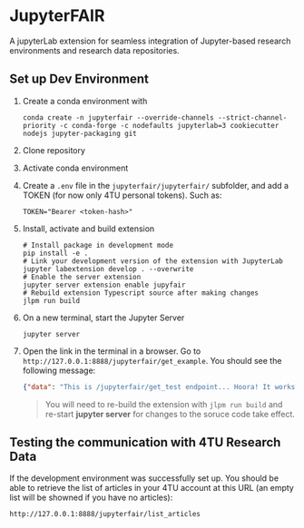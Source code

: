# JupyterFAIR
 A jupyterLab extension for seamless integration of Jupyter-based research environments and research data repositories.

## Set up Dev Environment

1. Create a conda environment with
    ```shell
    conda create -n jupyterfair --override-channels --strict-channel-priority -c conda-forge -c nodefaults jupyterlab=3 cookiecutter nodejs jupyter-packaging git
    ```
2. Clone repository
3. Activate conda environment
4. Create a `.env` file in  the `jupyterfair/jupyterfair/` subfolder, and add a TOKEN (for now only 4TU personal tokens). Such as:
   ```
   TOKEN="Bearer <token-hash>"
   ```
5. Install, activate and build extension
    ```shell
    # Install package in development mode
    pip install -e .
    # Link your development version of the extension with JupyterLab
    jupyter labextension develop . --overwrite
    # Enable the server extension
    jupyter server extension enable jupyfair
    # Rebuild extension Typescript source after making changes
    jlpm run build
    ```
6. On a new terminal, start the Jupyter Server
   ```shell
   jupyter server
   ```
7. Open the link in the terminal in a browser. Go to `http://127.0.0.1:8888/jupyterfair/get_example`. You should see the following message:
   ```json
   {"data": "This is /jupyterfair/get_test endpoint... Hoora! It works!!!"}
   ```

    > You will need to re-build the extension with `jlpm run build` and re-start **jupyter server** for changes to the soruce code take effect.

## Testing the communication with 4TU Research Data

If the development environment was successfully set up. You should be able to retrieve the list of articles in your 4TU account at this URL (an empty list will be showned if you have no articles):

```
http://127.0.0.1:8888/jupyterfair/list_articles
```


